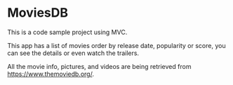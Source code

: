 # MoviesDB
This is a code sample project using MVC.

This app has a list of movies order by release date, popularity or score, you can see the details or even watch the trailers.

All the movie info, pictures, and videos are being retrieved from https://www.themoviedb.org/. 
